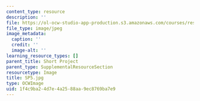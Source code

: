 ```yaml
---
content_type: resource
description: ''
file: https://ol-ocw-studio-app-production.s3.amazonaws.com/courses/res-3-002-collaborative-design-and-creative-expression-with-arduino-microcontrollers-january-iap-2017/1f4c9ba24d7e4a2588aa9ec8769ba7e9_SP5.jpg
file_type: image/jpeg
image_metadata:
  caption: ''
  credit: ''
  image-alt: ''
learning_resource_types: []
parent_title: Short Project
parent_type: SupplementalResourceSection
resourcetype: Image
title: SP5.jpg
type: OCWImage
uid: 1f4c9ba2-4d7e-4a25-88aa-9ec8769ba7e9
---
```

